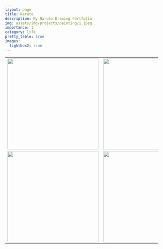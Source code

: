 ```yaml
---
layout: page
title: Naruto
description: My Naruto Drawing Portfolio
img: assets/img/projects/painting/1.jpeg
importance: 1
category: life
pretty_table: true
images:
  lightbox2: true
---
```


<table style="text-align: center;">
    <tr>
        <td><a href="https://xinleiren.github.io/assets/img/projects/painting/2.jpeg" data-lightbox="roadtrip"><img src="https://xinleiren.github.io/assets/img/projects/painting/2.jpeg" style="width: 300px; height: auto;" /></a></td>
        <td><a href="https://xinleiren.github.io/assets/img/projects/painting/3.jpeg" data-lightbox="roadtrip"><img src="https://xinleiren.github.io/assets/img/projects/painting/3.jpeg" style="width: 300px; height: auto;" /></a></td>
        <td><a href="https://xinleiren.github.io/assets/img/projects/painting/4.jpeg" data-lightbox="roadtrip"><img src="https://xinleiren.github.io/assets/img/projects/painting/4.jpeg" style="width: 300px; height: auto;" /></a></td>
    </tr>
    <tr>
        <td><a href="https://xinleiren.github.io/assets/img/projects/painting/5.jpeg" data-lightbox="roadtrip"><img src="https://xinleiren.github.io/assets/img/projects/painting/5.jpeg" style="width: 300px; height: auto;" /></a></td>
        <td><a href="https://xinleiren.github.io/assets/img/projects/painting/6.jpeg" data-lightbox="roadtrip"><img src="https://xinleiren.github.io/assets/img/projects/painting/6.jpeg" style="width: 300px; height: auto;" /></a></td>
        <td><a href="https://xinleiren.github.io/assets/img/projects/painting/7.jpeg" data-lightbox="roadtrip"><img src="https://xinleiren.github.io/assets/img/projects/painting/7.jpeg" style="width: 300px; height: auto;" /></a></td>
    </tr>
</table>